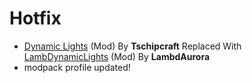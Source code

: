 # Hotfix
- [Dynamic Lights](https://modrinth.com/mod/dynamic-lights) (Mod) By **Tschipcraft** Replaced With [LambDynamicLights](https://modrinth.com/mod/lambdynamiclights) (Mod) By **LambdAurora**
- modpack profile updated!
 
